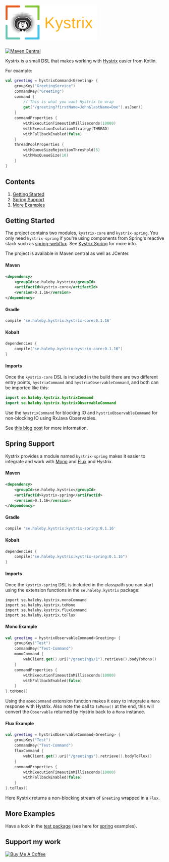 # ![Logo](https://raw.githubusercontent.com/johanhaleby/kystrix/master/kystrix-logo.png "Kystrix")
[![Maven Central](https://maven-badges.herokuapp.com/maven-central/se.haleby.kystrix/kystrix-core/badge.svg)](https://maven-badges.herokuapp.com/maven-central/se.haleby.kystrix/kystrix-core)


Kystrix is a small DSL that makes working with [Hystrix](https://github.com/Netflix/Hystrix) easier from Kotlin.

For example:

```kotlin
val greeting = hystrixCommand<Greeting> {
    groupKey("GreetingService")
    commandKey("Greeting")
    command {
        // This is what you want Hystrix to wrap
        get("/greeting?firstName=John&lastName=Doe").asJson()
    }
    commandProperties {
        withExecutionTimeoutInMilliseconds(10000)
        withExecutionIsolationStrategy(THREAD)
        withFallbackEnabled(false)
    }
    threadPoolProperties {
        withQueueSizeRejectionThreshold(5)
        withMaxQueueSize(10)
    }
}
```

## Contents
1. [Getting Started](#getting-started)
1. [Spring Support](#spring-support)
1. [More Examples](#more-examples)

## Getting Started

The project contains two modules, `kystrix-core` and `kystrix-spring`. You only need `kystrix-spring` if you're using components from Spring's reactive stack such as [spring-webflux](https://docs.spring.io/spring/docs/current/spring-framework-reference/web-reactive.html). See [Kystrix Spring](#spring-support) for more info.

The project is available in Maven central as well as JCenter.

#### Maven

```xml
<dependency>
    <groupId>se.haleby.kystrix</groupId>
    <artifactId>kystrix-core</artifactId>
    <version>0.1.16</version>
</dependency>
```

#### Gradle

```groovy
compile 'se.haleby.kystrix:kystrix-core:0.1.16'
```

#### Kobalt

```kotlin
dependencies {
    compile("se.haleby.kystrix:kystrix-core:0.1.16")
}
```

#### Imports

Once the `kystrix-core` DSL is included in the build there are two different entry points, `hystrixCommand` and `hystrixObservableCommand`, and both can be imported like this:

```kotlin
import se.haleby.kystrix.hystrixCommand
import se.haleby.kystrix.hystrixObservableCommand
```

Use the `hystrixCommand` for blocking IO and `hystrixObservableCommand` for non-blocking IO using RxJava Observables.

See [this blog post](http://code.haleby.se/2018/09/16/kystrix-a-kotlin-dsl-for-hystrix/) for more information.

## Spring Support

Kystrix provides a module named `kystrix-spring` makes it easier to integrate and work with [Mono](https://projectreactor.io/docs/core/release/api/reactor/core/publisher/Mono.html) and [Flux](https://projectreactor.io/docs/core/release/api/reactor/core/publisher/Flux.html) and Hystrix.

#### Maven

```xml
<dependency>
    <groupId>se.haleby.kystrix</groupId>
    <artifactId>kystrix-spring</artifactId>
    <version>0.1.16</version>
</dependency>
```

#### Gradle

```groovy
compile 'se.haleby.kystrix:kystrix-spring:0.1.16'
```

#### Kobalt

```kotlin
dependencies {
    compile("se.haleby.kystrix:kystrix-spring:0.1.16")
}
```

#### Imports

Once the `kystrix-spring` DSL is included in the classpath you can start using the extension functions in the `se.haleby.kystrix` package:

```
import se.haleby.kystrix.monoCommand
import se.haleby.kystrix.toMono
import se.haleby.kystrix.fluxCommand
import se.haleby.kystrix.toFlux
```

#### Mono Example

```kotlin
val greeting = hystrixObservableCommand<Greeting> {
    groupKey("Test")
    commandKey("Test-Command")
    monoCommand {
        webClient.get().uri("/greetings/1").retrieve().bodyToMono()
    }
    commandProperties {
        withExecutionTimeoutInMilliseconds(10000)
        withFallbackEnabled(false)
    }
}.toMono()
```

Using the `monoCommand` extension function makes it easy to integrate a `Mono` response with Hystrix. Also note the call to `toMono()` at the end, this will convert the `Observable` returned by Hystrix back to a `Mono` instance.

#### Flux Example

```kotlin
val greeting = hystrixObservableCommand<Greeting> {
    groupKey("Test")
    commandKey("Test-Command")
    fluxCommand {
        webClient.get().uri("/greetings").retrieve().bodyToFlux()
    }
    commandProperties {
        withExecutionTimeoutInMilliseconds(10000)
        withFallbackEnabled(false)
    }
}.toFlux()
```

Here Kystrix returns a non-blocking stream of `Greeting` wrapped in a `Flux`.

## More Examples

Have a look in the [test package](https://github.com/johanhaleby/kystrix/tree/master/core/src/test/kotlin/se/haleby/kystrix) (see here for [spring](https://github.com/johanhaleby/kystrix/tree/master/spring/src/test/kotlin/se/haleby/kystrix) examples).

## Support my work

<a href="https://www.buymeacoffee.com/johanhaleby" target="_blank"><img src="https://cdn.buymeacoffee.com/buttons/arial-blue.png" alt="Buy Me A Coffee" style="height: 42px !important;width: 180px !important;" height="42px" width="180px"></a>
